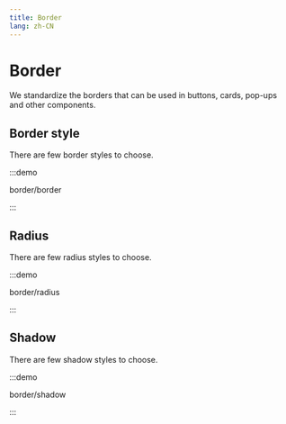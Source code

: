 ```yaml
---
title: Border
lang: zh-CN
---
```


# Border

We standardize the borders that can be used in buttons, cards, pop-ups and other components.

## Border style

There are few border styles to choose.

:::demo

border/border

:::

## Radius

There are few radius styles to choose.

:::demo

border/radius

:::

## Shadow

There are few shadow styles to choose.

:::demo

border/shadow

:::
